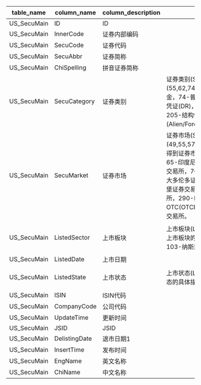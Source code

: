 | table_name | column_name | column_description | 注释| Annotation|
|---|---|---|---|---|
| US_SecuMain| ID| ID | | |
| US_SecuMain| InnerCode | 证券内部编码 | | |
| US_SecuMain| SecuCode| 证券代码 | | |
| US_SecuMain| SecuAbbr| 证券简称 | | |
| US_SecuMain| ChiSpelling | 拼音证券简称 | | |
| US_SecuMain| SecuCategory| 证券类别 | 证券类别(SecuCategory)与(CT_SystemConst)表中的DM字段关联，令LB = 1177 AND DM IN (55,62,74,75,78,101,201,202,203,204,205,206,207,208)，得到证券类别的具体描述：55-优先股，62-ETF基金，74-普通股，75-美国存托凭证（ADR），78-临时证券(Temporary)，101-全球存托凭证(GDR)，201-其他存托凭证(DR)，202-无投票权的存托凭证(NVDR)，203-具有权益特征的证券(Preferred Equity)，204-权利(Right)，205-结构性产品(Structured Products)，206-单位证券(Unit)，207-权证(Warrant)，208-外国证券(Alien/Foreign)。 | The security category (SecuCategory) is associated with the DM field in the (CT_SystemConst) table, with LB = 1177 AND DM IN (55,62,74,75,78,101,201,202,203,204,205,206,207,208), resulting in the specific description of the security category: 55 - Preference Shares, 62 - ETF Fund, 74 - Common Stock, 75 - American Depositary Receipt (ADR), 78 - Temporary Securities, 101 - Global Depositary Receipt (GDR), 201 - Other Depositary Receipts (DR), 202 - Non-Voting Depositary Receipt (NVDR), 203 - Securities with Equity Features (Preferred Equity), 204 - Rights, 205 - Structured Products, 206 - Unit Securities, 207 - Warrants, 208 - Foreign Securities (Alien/Foreign).|
| US_SecuMain| SecuMarket| 证券市场 | 证券市场(SecuMarket)与(CT_SystemConst)表中的DM字段关联，令LB = 201 and DM IN (49,55,57,65,66,67,68,69,70,76,77,78,80,86,87,94,96,114,190,210,280,290,320,360,460,480,500,620)，得到证券市场的具体描述：49-澳大利亚证券交易所，55-巴西圣保罗证券交易所，57-马来西亚吉隆坡证券交易所，65-印度尼西亚证券交易所，66-泰国证券交易所，67-韩国首尔证券交易所，68-东京证券交易所，69-新加坡证券交易所，70-台湾证券交易所，76-美国证券交易所，77-美国纳斯达克证券交易所，78-纽约证券交易所，80-加拿大多伦多证券交易所，86-法国巴黎证券交易所，87-德国法兰克福证券交易所，94-瑞士证券交易所，96-约翰内斯堡证券交易所，114-德国证券交易所，190-韩国科斯达克交易所，210-印度国家证券交易所，280-菲律宾证券交易所，290-印度孟买证券交易所，320-俄罗斯莫斯科证券交易所，360-纽交所群岛交易所(NYSE Arca)，460-美国OTC(OTCBB和OtherOTC)，480-投资者交易所(IEX)，500-Cboe BZX US Equities Exchange，620-胡志明市证券交易所。 | The secuMarket is associated with the DM field in the CT_SystemConst table, where LB = 201 and DM IN (49,55,57,65,66,67,68,69,70,76,77,78,80,86,87,94,96,114,190,210,280,290,320,360,460,480,500,620), resulting in the specific description of the secuMarket: 49-Australian Securities Exchange, 55-Brazil Sao Paulo Securities Exchange, 57-Malaysia Kuala Lumpur Securities Exchange, 65-Indonesia Stock Exchange, 66-Thailand Stock Exchange, 67-South Korea Seoul Stock Exchange, 68-Tokyo Stock Exchange, 69-Singapore Stock Exchange, 70-Taiwan Stock Exchange, 76-U.S. Securities Exchange, 77-U.S. NASDAQ Stock Exchange, 78-New York Stock Exchange, 80-Canada Toronto Stock Exchange, 86-France Paris Stock Exchange, 87-Germany Frankfurt Stock Exchange, 94-Switzerland Stock Exchange, 96-Johannesburg Stock Exchange, 114-German Stock Exchange, 190-South Korea KOSDAQ Exchange, 210-India National Stock Exchange, 280-Philippines Stock Exchange, 290-India Mumbai Stock Exchange, 320-Russia Moscow Stock Exchange, 360-NYSE Arca, 460-U.S. OTC (OTCBB and OtherOTC), 480-Investors Exchange (IEX), 500-Cboe BZX US Equities Exchange, 620-Ho Chi Minh City Stock Exchange. |
| US_SecuMain| ListedSector| 上市板块 | 上市板块(ListedSector)与(CT_SystemConst)表中的DM字段关联，令LB = 207 AND DM IN (101,102,103)，得到上市板块的具体描述：101-纳斯达克全球精选市场（NASDAQ-GS），102-纳斯达克全球市场（NASDAQ-GM），103-纳斯达克资本市场（NASDAQ-CM）。 | The listed sector (ListedSector) is associated with the DM field in the (CT_SystemConst) table, with LB = 207 AND DM IN (101,102,103), resulting in the specific description of the listed sector: 101 - NASDAQ Global Select Market (NASDAQ-GS), 102 - NASDAQ Global Market (NASDAQ-GM), 103 - NASDAQ Capital Market (NASDAQ-CM).|
| US_SecuMain| ListedDate| 上市日期 | | |
| US_SecuMain| ListedState | 上市状态 | 上市状态(ListedState)与(CT_SystemConst)表中的DM字段关联，令LB = 1176 and DM in (1,2,4,5,9)，得到上市状态的具体描述：1-上市，2-预上市，4-上市失败，5-终止，9-其他。| The listing status (ListedState) is associated with the DM field in the (CT_SystemConst) table, with LB = 1176 and DM in (1,2,4,5,9), yielding the specific description of the listing status: 1 - Listed, 2 - Pre-listed, 4 - Listing Failed, 5 - Terminated, 9 - Other. |
| US_SecuMain| ISIN| ISIN代码 | | |
| US_SecuMain| CompanyCode | 公司代码 | | |
| US_SecuMain| UpdateTime| 更新时间 | | |
| US_SecuMain| JSID| JSID | | |
| US_SecuMain| DelistingDate | 退市日期1| | |
| US_SecuMain| InsertTime| 发布时间 | | |
| US_SecuMain| EngName | 英文名称 | | |
| US_SecuMain| ChiName | 中文名称 | | |